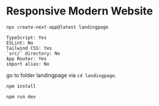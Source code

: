# Responsive Modern Website
```
npx create-next-app@latest landingpage
```

```
TypeScript: Yes
ESLint: No
Tailwind CSS: Yes
`src/` directory: No
App Router: Yes
import alias: No
```

go to folder landingpage via `cd landingpage`.

```
npm install
```

```
npm run dev
```
